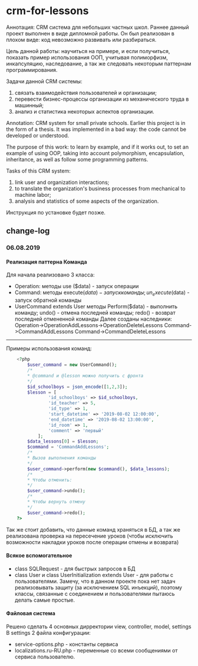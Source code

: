 # crm-for-lessons
Аннотация: CRM система для небольших частных школ. Раннее данный проект выполнен в виде дипломной работы. Он был реализован в плохом виде: код невозможно развивать или разбираться. 

Цель данной работы: научиться на примере, и если получиться, показать пример использования ООП, учитывая полиморфизм, инкапсуляцию, наследование, а так же следовать некоторым паттернам программирования. 

Задачи данной CRM системы: 
1) связать взаимодействия пользователей и организации;
2) перевести бизнес-процессы организации из механического труда в машинный;
3) анализ и статистика некоторых аспектов организации.

Annotation: CRM system for small private schools. Earlier this project is in the form of a thesis. It was implemented in a bad way: the code cannot be developed or understood.

The purpose of this work: to learn by example, and if it works out, to set an example of using OOP, taking into account polymorphism, encapsulation, inheritance, as well as follow some programming patterns.

Tasks of this CRM system:
1) link user and organization interactions;
2) to translate the organization's business processes from mechanical to machine labor;
3) analysis and statistics of some aspects of the organization.

Инструкция по установке будет позже.

## change-log

### 06.08.2019

#### Реализация паттерна Команда

Для начала реализовано 3 класса: 
- Operation:
методы use ($data) - запуск операции
- Command:
методы execute($data) - запуск команды; un_execute($data) - запуск обратной команды
- UserCommand extends User
методы Perform($data) - выполнить команду; undo() - отмена последней команды; redo() - возврат последней отмененной команды
Далее созданы наследники:
Operation->OperationAddLessons->OperationDeleteLessons
Command->CommandAddLessons
Command->CommandDeleteLessons
---
Примеры использования команд:
```php
    <?php
        $user_command = new UserCommand();
		/*
		* @command и @lesson можно получить с фронта
		*/
		$id_schoolboys = json_encode([1,2,3]);
		$lesson = [
				'id_schoolboys' => $id_schoolboys,
				'id_teacher' => 5,
				'id_type' => 1,
				'start_datetime' => '2019-08-02 12:00:00',
				'end_datetime' => '2019-08-02 13:00:00',
				'id_room' => 1,
				'comment' => 'первый'
			];
		$data_lessons[0] = $lesson;
		$command = 'CommandAddLessons';
		/*
		* Вызов выполнения команды
		*/
		$user_command->perform(new $command(), $data_lessons);
		/*
		* Чтобы отменить:
		*/
		$user_command->undo();
		/*
		* Чтобы вернуть отмену
		*/
		$user_command->redo();
    ?>
```
Так же стоит добавить, что данные команд храняться в БД, а так же реализована проверка на пересечение уроков (чтобы исключить возможности накладки уроков после операции отмены и возврата)
#### Всякое вспомогательное
- class SQLRequest - для быстрых запросов в БД
- class User и class UserInitialization extends User - для работы с пользователями. Замечу, что в данном проекте пока нет задач реализовывать защиту (за исключением SQL инъекций), поэтому классы, связанные с соединением и пользователями пытаюсь делать самые простые.
#### Файловая система
Решено сделать 4 основных дирректории view, controller, model, settings
В settings 2 файла конфигурации:
- service-options.php - константы сервиса
- localizations.ru-RU.php - переменные со всеми сообщениями от сервиса пользователю. 



